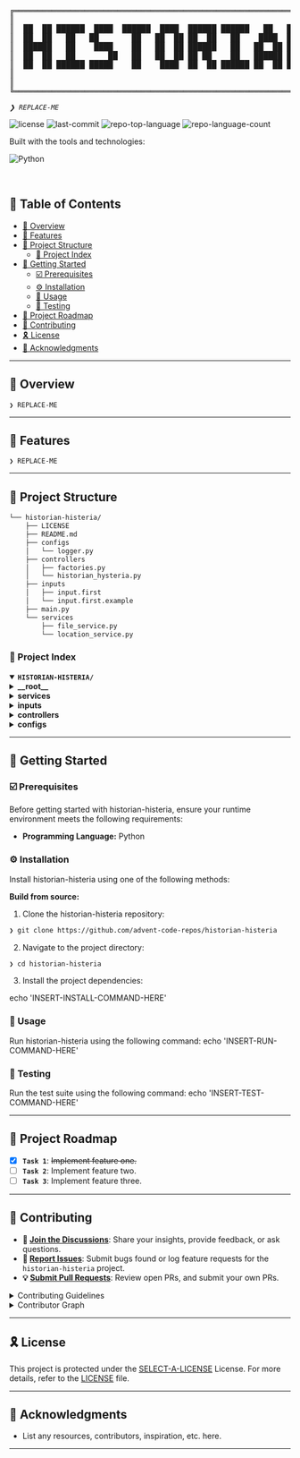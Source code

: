 <div align="left">
<pre>
╔═══════════════════════════════════════════════════════════════════════════════════════════════════════════════════════════════════╗
║                                                                                                                                   ║
║  ██  ██ ██████  ████  ██████  ████  ██████ ██████   ██   ██   ██        ██  ██ ██████  ████  ██████ ██████ ██████ ██████   ██     ║
║  ██  ██   ██   ██       ██   ██  ██ ██  ██   ██    ████  ███  ██        ██  ██   ██   ██       ██   ██     ██  ██   ██    ████    ║
║  ██████   ██    ████    ██   ██  ██ ██████   ██   ██  ██ ██ █ ██ ██████ ██████   ██    ████    ██   ████   ██████   ██   ██  ██   ║
║  ██  ██   ██       ██   ██   ██  ██ ██ ██    ██   ██████ ██  ███        ██  ██   ██       ██   ██   ██     ██ ██    ██   ██████   ║
║  ██  ██ ██████ █████    ██    ████  ██  ██ ██████ ██  ██ ██   ██        ██  ██ ██████ █████    ██   ██████ ██  ██ ██████ ██  ██   ║
║                                                                                                                                   ║
║                                                                                                                                   ║
╚═══════════════════════════════════════════════════════════════════════════════════════════════════════════════════════════════════╝
</pre>
</div>
<p align="left">
	<em><code>❯ REPLACE-ME</code></em>
</p>
<p align="left">
	<img src="https://img.shields.io/github/license/advent-code-repos/historian-histeria?style=flat-square&logo=opensourceinitiative&logoColor=white&color=A931EC" alt="license">
	<img src="https://img.shields.io/github/last-commit/advent-code-repos/historian-histeria?style=flat-square&logo=git&logoColor=white&color=A931EC" alt="last-commit">
	<img src="https://img.shields.io/github/languages/top/advent-code-repos/historian-histeria?style=flat-square&color=A931EC" alt="repo-top-language">
	<img src="https://img.shields.io/github/languages/count/advent-code-repos/historian-histeria?style=flat-square&color=A931EC" alt="repo-language-count">
</p>
<p align="left">Built with the tools and technologies:</p>
<p align="left">
	<img src="https://img.shields.io/badge/Python-3776AB.svg?style=flat-square&logo=Python&logoColor=white" alt="Python">
</p>
<br>

## 🔗 Table of Contents

- [📍 Overview](#-overview)
- [👾 Features](#-features)
- [📁 Project Structure](#-project-structure)
  - [📂 Project Index](#-project-index)
- [🚀 Getting Started](#-getting-started)
  - [☑️ Prerequisites](#-prerequisites)
  - [⚙️ Installation](#-installation)
  - [🤖 Usage](#🤖-usage)
  - [🧪 Testing](#🧪-testing)
- [📌 Project Roadmap](#-project-roadmap)
- [🔰 Contributing](#-contributing)
- [🎗 License](#-license)
- [🙌 Acknowledgments](#-acknowledgments)

---

## 📍 Overview

<code>❯ REPLACE-ME</code>

---

## 👾 Features

<code>❯ REPLACE-ME</code>

---

## 📁 Project Structure

```sh
└── historian-histeria/
    ├── LICENSE
    ├── README.md
    ├── configs
    │   └── logger.py
    ├── controllers
    │   ├── factories.py
    │   └── historian_hysteria.py
    ├── inputs
    │   ├── input.first
    │   └── input.first.example
    ├── main.py
    └── services
        ├── file_service.py
        └── location_service.py
```


### 📂 Project Index
<details open>
	<summary><b><code>HISTORIAN-HISTERIA/</code></b></summary>
	<details> <!-- __root__ Submodule -->
		<summary><b>__root__</b></summary>
		<blockquote>
			<table>
			<tr>
				<td><b><a href='https://github.com/advent-code-repos/historian-histeria/blob/master/main.py'>main.py</a></b></td>
				<td><code>❯ REPLACE-ME</code></td>
			</tr>
			</table>
		</blockquote>
	</details>
	<details> <!-- services Submodule -->
		<summary><b>services</b></summary>
		<blockquote>
			<table>
			<tr>
				<td><b><a href='https://github.com/advent-code-repos/historian-histeria/blob/master/services/location_service.py'>location_service.py</a></b></td>
				<td><code>❯ REPLACE-ME</code></td>
			</tr>
			<tr>
				<td><b><a href='https://github.com/advent-code-repos/historian-histeria/blob/master/services/file_service.py'>file_service.py</a></b></td>
				<td><code>❯ REPLACE-ME</code></td>
			</tr>
			</table>
		</blockquote>
	</details>
	<details> <!-- inputs Submodule -->
		<summary><b>inputs</b></summary>
		<blockquote>
			<table>
			<tr>
				<td><b><a href='https://github.com/advent-code-repos/historian-histeria/blob/master/inputs/input.first.example'>input.first.example</a></b></td>
				<td><code>❯ REPLACE-ME</code></td>
			</tr>
			<tr>
				<td><b><a href='https://github.com/advent-code-repos/historian-histeria/blob/master/inputs/input.first'>input.first</a></b></td>
				<td><code>❯ REPLACE-ME</code></td>
			</tr>
			</table>
		</blockquote>
	</details>
	<details> <!-- controllers Submodule -->
		<summary><b>controllers</b></summary>
		<blockquote>
			<table>
			<tr>
				<td><b><a href='https://github.com/advent-code-repos/historian-histeria/blob/master/controllers/historian_hysteria.py'>historian_hysteria.py</a></b></td>
				<td><code>❯ REPLACE-ME</code></td>
			</tr>
			<tr>
				<td><b><a href='https://github.com/advent-code-repos/historian-histeria/blob/master/controllers/factories.py'>factories.py</a></b></td>
				<td><code>❯ REPLACE-ME</code></td>
			</tr>
			</table>
		</blockquote>
	</details>
	<details> <!-- configs Submodule -->
		<summary><b>configs</b></summary>
		<blockquote>
			<table>
			<tr>
				<td><b><a href='https://github.com/advent-code-repos/historian-histeria/blob/master/configs/logger.py'>logger.py</a></b></td>
				<td><code>❯ REPLACE-ME</code></td>
			</tr>
			</table>
		</blockquote>
	</details>
</details>

---
## 🚀 Getting Started

### ☑️ Prerequisites

Before getting started with historian-histeria, ensure your runtime environment meets the following requirements:

- **Programming Language:** Python


### ⚙️ Installation

Install historian-histeria using one of the following methods:

**Build from source:**

1. Clone the historian-histeria repository:
```sh
❯ git clone https://github.com/advent-code-repos/historian-histeria
```

2. Navigate to the project directory:
```sh
❯ cd historian-histeria
```

3. Install the project dependencies:

echo 'INSERT-INSTALL-COMMAND-HERE'



### 🤖 Usage
Run historian-histeria using the following command:
echo 'INSERT-RUN-COMMAND-HERE'

### 🧪 Testing
Run the test suite using the following command:
echo 'INSERT-TEST-COMMAND-HERE'

---
## 📌 Project Roadmap

- [X] **`Task 1`**: <strike>Implement feature one.</strike>
- [ ] **`Task 2`**: Implement feature two.
- [ ] **`Task 3`**: Implement feature three.

---

## 🔰 Contributing

- **💬 [Join the Discussions](https://github.com/advent-code-repos/historian-histeria/discussions)**: Share your insights, provide feedback, or ask questions.
- **🐛 [Report Issues](https://github.com/advent-code-repos/historian-histeria/issues)**: Submit bugs found or log feature requests for the `historian-histeria` project.
- **💡 [Submit Pull Requests](https://github.com/advent-code-repos/historian-histeria/blob/main/CONTRIBUTING.md)**: Review open PRs, and submit your own PRs.

<details closed>
<summary>Contributing Guidelines</summary>

1. **Fork the Repository**: Start by forking the project repository to your github account.
2. **Clone Locally**: Clone the forked repository to your local machine using a git client.
   ```sh
   git clone https://github.com/advent-code-repos/historian-histeria
   ```
3. **Create a New Branch**: Always work on a new branch, giving it a descriptive name.
   ```sh
   git checkout -b new-feature-x
   ```
4. **Make Your Changes**: Develop and test your changes locally.
5. **Commit Your Changes**: Commit with a clear message describing your updates.
   ```sh
   git commit -m 'Implemented new feature x.'
   ```
6. **Push to github**: Push the changes to your forked repository.
   ```sh
   git push origin new-feature-x
   ```
7. **Submit a Pull Request**: Create a PR against the original project repository. Clearly describe the changes and their motivations.
8. **Review**: Once your PR is reviewed and approved, it will be merged into the main branch. Congratulations on your contribution!
</details>

<details closed>
<summary>Contributor Graph</summary>
<br>
<p align="left">
   <a href="https://github.com{/advent-code-repos/historian-histeria/}graphs/contributors">
      <img src="https://contrib.rocks/image?repo=advent-code-repos/historian-histeria">
   </a>
</p>
</details>

---

## 🎗 License

This project is protected under the [SELECT-A-LICENSE](https://choosealicense.com/licenses) License. For more details, refer to the [LICENSE](https://choosealicense.com/licenses/) file.

---

## 🙌 Acknowledgments

- List any resources, contributors, inspiration, etc. here.

---
